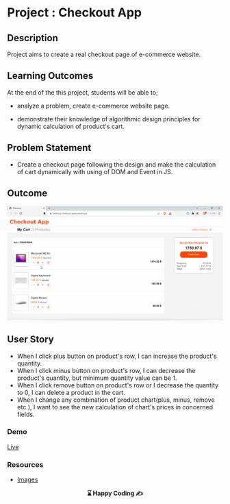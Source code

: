 # Project : Checkout App

## Description

Project aims to create a real checkout page of e-commerce website.

## Learning Outcomes

At the end of the this project, students will be able to;

- analyze a problem, create e-commerce website page.

- demonstrate their knowledge of algorithmic design principles for dynamic calculation of product's cart.

## Problem Statement

- Create a checkout page following the design and make the calculation of cart dynamically with using of DOM and Event in JS.

## Outcome

![Form](checkout.gif)

## User Story

- When I click plus button on product's row, I can increase the product's quantity.
- When I click minus button on product's row, I can decrease the product's quantity, but minimum quantity value can be 1.
- When I click remove button on product's row or I decrease the quantity to 0, I can delete a product in the cart.
- When I change any combination of product chart(plus, minus, remove etc.), I want to see the new calculation of chart's prices in concerned fields.

### Demo

<a href="https://cw-checkout-app.netlify.app">Live</a>

### Resources

- [Images](./img/)

<p align='center'> <strong>⌛ Happy Coding  ✍</strong> </p>
